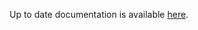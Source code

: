 <!-- DO NOT EDIT THIS FILE MANUALLY -->
<!-- Please read https://github.com/linuxserver/docker-webtop/blob/ubuntu-i3/.github/CONTRIBUTING.md -->
Up to date documentation is available [here](https://github.com/linuxserver/docker-webtop/blob/master/README.md).
